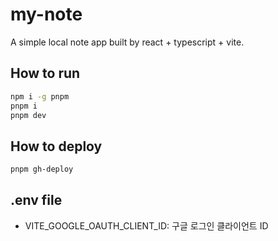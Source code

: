 # my-note

A simple local note app built by react + typescript + vite.

## How to run

```bash
npm i -g pnpm
pnpm i
pnpm dev
```

## How to deploy

```bash
pnpm gh-deploy
```

## .env file

- VITE_GOOGLE_OAUTH_CLIENT_ID: 구글 로그인 클라이언트 ID
